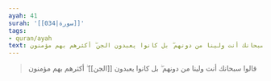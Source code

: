 ```yaml
---
ayah: 41
surah: '[[034|سورة]]'
tags:
- quran/ayah
text: قالوا سبحانك أنت ولينا من دونهم ۖ بل كانوا يعبدون الجن ۖ أكثرهم بهم مؤمنون
---
```

> قالوا سبحانك أنت ولينا من دونهم ۖ بل كانوا يعبدون [[الجن]] ۖ أكثرهم بهم مؤمنون

